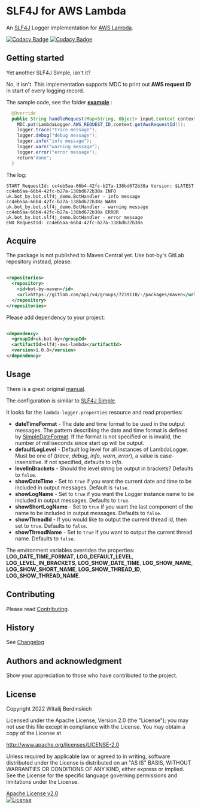 # SLF4J for AWS Lambda

An [SLF4J][] Logger implementation for [AWS Lambda][lambda].

[![Codacy Badge](https://app.codacy.com/project/badge/Grade/dda626a02daf464c94aa10955a6b8f6b)](https://www.codacy.com/gl/bot-by/slf4j-aws-lambda/dashboard?utm_source=gitlab.com&utm_medium=referral&utm_content=bot-by/slf4j-aws-lambda&utm_campaign=Badge_Grade)
[![Codacy Badge](https://app.codacy.com/project/badge/Coverage/dda626a02daf464c94aa10955a6b8f6b)](https://www.codacy.com/gl/bot-by/slf4j-aws-lambda/dashboard?utm_source=gitlab.com&utm_medium=referral&utm_content=bot-by/slf4j-aws-lambda&utm_campaign=Badge_Coverage)

## Getting started

Yet another SLF4J Simple, isn't it?

No, it isn't. This implementation supports MDC to print out **AWS request ID** in start of every
logging record.

The sample code, see the folder **[example](example)** :

```java
  @Override
  public String handleRequest(Map<String, Object> input,Context context){
    MDC.put(LambdaLogger.AWS_REQUEST_ID,context.getAwsRequestId());
    logger.trace("trace message");
    logger.debug("debug message");
    logger.info("info message");
    logger.warn("warning message");
    logger.error("error message");
    return"done";
  }
```

The log:

```log
START RequestId: cc4eb5aa-66b4-42fc-b27a-138bd672b38a Version: $LATEST
cc4eb5aa-66b4-42fc-b27a-138bd672b38a INFO uk.bot_by.bot.slf4j_demo.BotHandler - info message
cc4eb5aa-66b4-42fc-b27a-138bd672b38a WARN uk.bot_by.bot.slf4j_demo.BotHandler - warning message
cc4eb5aa-66b4-42fc-b27a-138bd672b38a ERROR uk.bot_by.bot.slf4j_demo.BotHandler - error message
END RequestId: cc4eb5aa-66b4-42fc-b27a-138bd672b38a
```

## Acquire

The package is not published to Maven Central yet.
Use bot-by's GitLab repository instead, please:

```xml

<repositories>
  <repository>
    <id>bot-by-maven</id>
    <url>https://gitlab.com/api/v4/groups/7239110/-/packages/maven</url>
  </repository>
</repositories>
```

Please add dependency to your project:

```xml

<dependency>
  <groupId>uk.bot-by</groupId>
  <artifactId>slf4j-aws-lambda</artifactId>
  <version>1.0.0</version>
</dependency>
```

## Usage

There is a great original [manual][manual].

The configuration is similar to [SLF4J Simple][slf4j-simple].

It looks for the `lambda-logger.properties` resource and read properties:

* **dateTimeFormat** - The date and time format to be used in the output messages. The pattern
  describing the date and time format is defined by [SimpleDateFormat][]. If the format is not
  specified or is invalid, the number of milliseconds since start up will be output.
* **defaultLogLevel** - Default log level for all instances of LambdaLogger.
  Must be one of (_trace_, _debug_, _info_, _warn_, _error_), a value is case-insensitive.
  If not specified, defaults to _info_.
* **levelInBrackets** - Should the level string be output in brackets? Defaults to `false`.
* **showDateTime** - Set to `true` if you want the current date and time to be included in output
  messages. Default is `false`.
* **showLogName** - Set to `true` if you want the Logger instance name to be included in output
  messages. Defaults to `true`.
* **showShortLogName** - Set to `true` if you want the last component of the name to be included in
  output messages. Defaults to `false`.
* **showThreadId** - If you would like to output the current thread id, then set to `true`.
  Defaults to `false`.
* **showThreadName** - Set to `true` if you want to output the current thread name.
  Defaults to `false`.

The environment variables overrides the properties: **LOG_DATE_TIME_FORMAT**, **LOG_DEFAULT_LEVEL**,
**LOG_LEVEL_IN_BRACKETS**, **LOG_SHOW_DATE_TIME**, **LOG_SHOW_NAME**, **LOG_SHOW_SHORT_NAME**,
**LOG_SHOW_THREAD_ID**, **LOG_SHOW_THREAD_NAME**.

## Contributing

Please read [Contributing](contributing.md).

## History

See [Changelog](changelog.md)

## Authors and acknowledgment

Show your appreciation to those who have contributed to the project.

## License

Copyright 2022 Witalij Berdinskich

Licensed under the Apache License, Version 2.0 (the "License");
you may not use this file except in compliance with the License.
You may obtain a copy of the License at

http://www.apache.org/licenses/LICENSE-2.0

Unless required by applicable law or agreed to in writing, software
distributed under the License is distributed on an "AS IS" BASIS,
WITHOUT WARRANTIES OR CONDITIONS OF ANY KIND, either express or implied.
See the License for the specific language governing permissions and
limitations under the License.

[Apache License v2.0](LICENSE)  
[![License](https://img.shields.io/badge/license-Apache%202.0-blue.svg?style=flat)](http://www.apache.org/licenses/LICENSE-2.0.html)

[SLF4J]: https://www.slf4j.org/

[lambda]: https://aws.amazon.com/lambda/

[slf4j-simple]: https://www.slf4j.org/api/org/slf4j/simple/SimpleLogger.html

[manual]: https://www.slf4j.org/manual.html

[SimpleDateFormat]: https://docs.oracle.com/en/java/javase/11/docs/api/java.base/java/text/SimpleDateFormat.html
